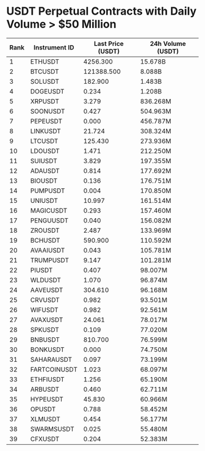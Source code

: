 # USDT Perpetual Contracts with Daily Volume > $50 Million

| Rank | Instrument ID | Last Price (USDT) | 24h Volume (USDT) |
|------|---------------|-------------------|-------------------|
| 1 | ETHUSDT | 4256.300 | 15.678B |
| 2 | BTCUSDT | 121388.500 | 8.088B |
| 3 | SOLUSDT | 182.900 | 1.483B |
| 4 | DOGEUSDT | 0.234 | 1.208B |
| 5 | XRPUSDT | 3.279 | 836.268M |
| 6 | SOONUSDT | 0.427 | 504.963M |
| 7 | PEPEUSDT | 0.000 | 456.787M |
| 8 | LINKUSDT | 21.724 | 308.324M |
| 9 | LTCUSDT | 125.430 | 273.936M |
| 10 | LDOUSDT | 1.471 | 212.250M |
| 11 | SUIUSDT | 3.829 | 197.355M |
| 12 | ADAUSDT | 0.814 | 177.692M |
| 13 | BIOUSDT | 0.136 | 176.751M |
| 14 | PUMPUSDT | 0.004 | 170.850M |
| 15 | UNIUSDT | 10.997 | 161.514M |
| 16 | MAGICUSDT | 0.293 | 157.460M |
| 17 | PENGUUSDT | 0.040 | 156.082M |
| 18 | ZROUSDT | 2.487 | 133.969M |
| 19 | BCHUSDT | 590.900 | 110.592M |
| 20 | AVAAIUSDT | 0.043 | 105.781M |
| 21 | TRUMPUSDT | 9.147 | 101.281M |
| 22 | PIUSDT | 0.407 | 98.007M |
| 23 | WLDUSDT | 1.070 | 96.874M |
| 24 | AAVEUSDT | 304.610 | 96.168M |
| 25 | CRVUSDT | 0.982 | 93.501M |
| 26 | WIFUSDT | 0.982 | 92.561M |
| 27 | AVAXUSDT | 24.061 | 78.017M |
| 28 | SPKUSDT | 0.109 | 77.020M |
| 29 | BNBUSDT | 810.700 | 76.599M |
| 30 | BONKUSDT | 0.000 | 74.750M |
| 31 | SAHARAUSDT | 0.097 | 73.199M |
| 32 | FARTCOINUSDT | 1.023 | 68.097M |
| 33 | ETHFIUSDT | 1.256 | 65.190M |
| 34 | ARBUSDT | 0.460 | 62.711M |
| 35 | HYPEUSDT | 45.830 | 60.966M |
| 36 | OPUSDT | 0.788 | 58.452M |
| 37 | XLMUSDT | 0.454 | 56.177M |
| 38 | SWARMSUSDT | 0.025 | 55.480M |
| 39 | CFXUSDT | 0.204 | 52.383M |
